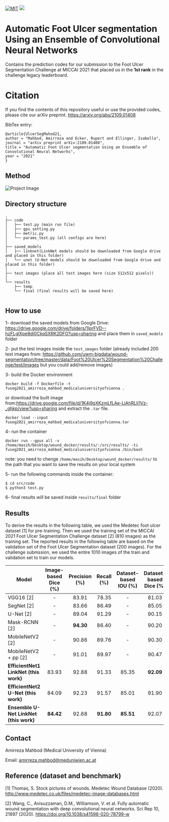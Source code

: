 [![MIT](https://img.shields.io/badge/license-MIT-brightgreen.svg)](https://github.com/shunk031/chainer-skin-lesion-detector/blob/master/LICENSE)
![](https://img.shields.io/badge/keras-tensorflow-blue.svg)

# Automatic Foot Ulcer segmentation Using an Ensemble of Convolutional Neural Networks
Contains the prediction codes for our submission to the Foot Ulcer Segmentation Challenge at MICCAI 2021 that placed us in the **1st rank** in the challenge legacy leaderboard.

# Citation
If you find the contents of this repository useful or use the provided codes, please cite our arXiv preprint.
https://arxiv.org/abs/2109.01408

BibTex entry:
```
@article{UlcerSegMahod21,
author = "Mahbod, Amirreza and Ecker, Rupert and Ellinger, Isabella",
journal = "arXiv preprint arXiv:2109.01408",
title = "Automatic Foot Ulcer segmentation Using an Ensemble of Convolutional Neural Networks",
year = "2021"
}
```


## Method
![Project Image](https://github.com/masih4/Foot_Ulcer_Segmentation/blob/main/git_image/method.png)


## Directory structure
```
.
├── code
│   ├── test.py (main run file)
│   ├── gpu_setting.py
│   ├── metric.py
│   └── params_test.py (all configs are here)
│
├── saved_models
│   ├── linknet(LinkNet models should be downloaded from Google drive and placed in this folder)
│   └── unet (U-Net models should be downloaded from Google drive and placed in this folder)
│
├── test images (place all test images here (size 512x512 pixels))
│
└── results
    ├── temp
    └── final (final results will be saved here)
 
```

## How to use
1- download the saved models from Google Drive: https://drive.google.com/drive/folders/1lprFVD--hzFLglXpe8di0CkqSXRK2DFO?usp=sharing and place them in `saved_models` folder

2- put the test images inside the `test_images` folder (already included 200 test images from: https://github.com/uwm-bigdata/wound-segmentation/tree/master/data/Foot%20Ulcer%20Segmentation%20Challenge/test/images but you could add/remove images)

3- build the Docker environment
```
docker build -f Dockerfile -t fuseg2021_amirreza_mahbod_medicaluniversityofvienna .
```
or download the built image from:https://drive.google.com/file/d/1K4j9gXKzmLfLAe-LjAhRLIi1Vz-_ghkp/view?usp=sharing
and extract the `.tar` file.
```
docker load --input fuseg2021_amirreza_mahbod_medicaluniversityofvienna.tar
```
4- run the container
```
docker run --gpus all -v /home/masih/Desktop/wound_docker/results/:/src/results/ -ti fuseg2021_amirreza_mahbod_medicaluniversityofvienna /bin/bash
```
note: you need to chenge `/home/masih/Desktop/wound_docker/results/` to the path that you want to save the results on your local system

5- run the following commands inside the container:
```
$ cd src/code
$ python3 test.py 
```
6- final results will be saved inside `results/final` folder

## Results
To derive the results in the following table, we used the Medetec foot ulcer dataset [1] for pre-training. Then we used the training set of the MICCAI 2021 Foot Ulcer Segmentation Challenge dataset [2] (810 images) as the training set. The reported results in the following table are based on the validation set of the Foot Ulcer Segmentation dataset (200 images). For the challenge submssion, we used the entire 1010 images of the train and validation set to train our models. 

| Model                                 | Image-based Dice (%) | Precision (%)    | Recall (%)       | Dataset-based IOU (%)   | Dataset-based Dice (%)     |
| --------------------------------      |:--------------------:|:----------------:|:----------------:|:-----------------------:|:--------------------------:|
| VGG16  [2]                            |         -            |   83.91          |   78.35          |    -                    | 81.03                      |
| SegNet [2]                            |         -            |   83.66          |   86.49          |    -                    | 85.05                      |
| U-Net [2]                             |         -            |   89.04          |   91.29          |    -                    | 90.15                      |
| Mask-RCNN  [2]                        |         -            |   **94.30**      |   86.40          |    -                    | 90.20                      |
| MobileNetV2 [2]                       |         -            |   90.86          |   89.76          |    -                    | 90.30                      |
| MobileNetV2 + pp [2]                  |         -            |   91.01          |   89.97          |    -                    | 90.47                      |
| **EfficientNet1 LinkNet (this work)** |         83.93        |   92.88          |   91.33          |    85.35                | **92.09**                  |
| **EfficientNet2 U-Net (this work)**   |         84.09        |   92.23          |   91.57          |    85.01                | 91.90                      |
| **Ensemble U-Net LinkNet (this work)**|         **84.42**    |   92.68          |  **91.80**       |    **85.51**            | 92.07                      |

## Contact
Amirreza Mahbod (Medical University of Vienna) 

Email: amirreza.mahbod@meduniwien.ac.at



## Reference (dataset and benchmark)
[1] Thomas, S. Stock pictures of wounds. Medetec Wound Database (2020). http://www.medetec.co.uk/files/medetec-image-databases.html

[2] Wang, C., Anisuzzaman, D.M., Williamson, V. et al. Fully automatic wound segmentation with deep convolutional neural networks. Sci Rep 10, 21897 (2020). https://doi.org/10.1038/s41598-020-78799-w
